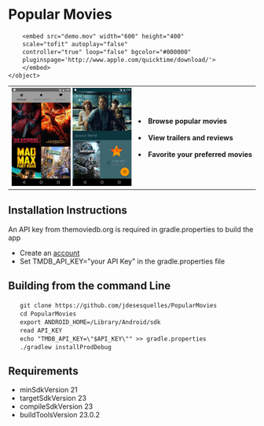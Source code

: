 Popular Movies
==============
<p align="center">
<div class="embeddedVideo">
    <object classid='clsid:02BF25D5-8C17-4B23-BC80-D3488ABDDC6B'
        width="600" height="400"
        codebase='http://www.apple.com/qtactivex/qtplugin.cab'>
        <param name='src' value="assets/videos/movie.mov">
        <param name='autoplay' value="false">
        <param name='controller' value="true">
        <param name='loop' value="false">

        <embed src="demo.mov" width="600" height="400"
        scale="tofit" autoplay="false"
        controller="true" loop="false" bgcolor="#000000"
        pluginspage='http://www.apple.com/quicktime/download/'>
        </embed>
    </object>
</div>
<table border="0">
    <th border="0">
        <img src="screenshot.png" width="120" height="200" />
        <img src="screenshot2.png" width="120" height="200" />
    </th>
    <th align="left">
        <li> Browse popular movies
        <br><br>
        <li> View trailers and reviews
        <br><br>
        <li> Favorite your preferred movies
    </th>
</table> </p>


Installation Instructions
-------------------------
An API key from themoviedb.org is required in gradle.properties to build the app
<ul>
<li>Create an <A href=https://www.themoviedb.org/account/signup>account</A>
<li>Set TMDB_API_KEY="your API Key" in the gradle.properties file
</ul>

Building from the command Line
------------------------------
<ul>
<code>git clone https://github.com/jdesesquelles/PopularMovies</code><br/>
<code>cd PopularMovies</code><br/>
<code>export ANDROID_HOME=/Library/Android/sdk</code><br/>
<code>read API_KEY</code><br/>
<code>echo "TMDB_API_KEY=\"$API_KEY\"" >> gradle.properties</code><br/>
<code>./gradlew installProdDebug</code><br/>
</ul>

Requirements
------------
<ul>
<li> minSdkVersion 21
<li> targetSdkVersion 23
<li> compileSdkVersion 23
<li> buildToolsVersion 23.0.2
</ul>